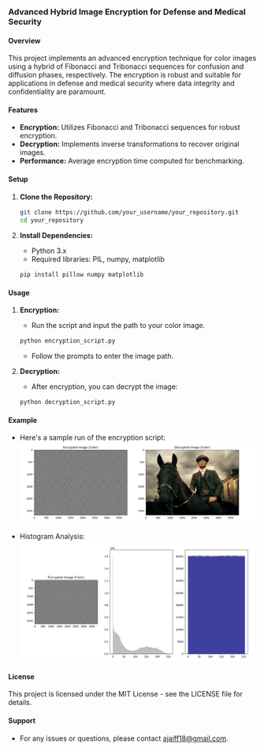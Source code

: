 ### Advanced Hybrid Image Encryption for Defense and Medical Security

#### Overview
This project implements an advanced encryption technique for color images using a hybrid of Fibonacci and Tribonacci sequences for confusion and diffusion phases, respectively. The encryption is robust and suitable for applications in defense and medical security where data integrity and confidentiality are paramount.

#### Features
- **Encryption:** Utilizes Fibonacci and Tribonacci sequences for robust encryption.
- **Decryption:** Implements inverse transformations to recover original images.
- **Performance:** Average encryption time computed for benchmarking.

#### Setup
1. **Clone the Repository:**
   ```bash
   git clone https://github.com/your_username/your_repository.git
   cd your_repository
   ```

2. **Install Dependencies:**
   - Python 3.x
   - Required libraries: PIL, numpy, matplotlib

   ```bash
   pip install pillow numpy matplotlib
   ```

#### Usage
1. **Encryption:**
   - Run the script and input the path to your color image.
   ```bash
   python encryption_script.py
   ```
   - Follow the prompts to enter the image path.

2. **Decryption:**
   - After encryption, you can decrypt the image:
   ```bash
   python decryption_script.py
   ```

#### Example
- Here's a sample run of the encryption script:
  ![Encrypted Image](results1.png)

- Histogram Analysis:
  ![Histogram Analysis](histogram.png)

#### License
This project is licensed under the MIT License - see the LICENSE file for details.

#### Support
- For any issues or questions, please contact [ajaiff18@gmail.com](mailto:your_email@example.com).

